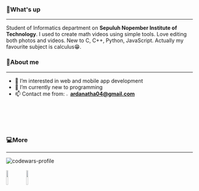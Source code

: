 ### 🤙What's up
---
Student of Informatics department on **Sepuluh Nopember Institute of Technology**. I used to create math videos using simple tools. Love editing both photos and videos. New to C, C++, Python, JavaScript. Actually my favourite subject is calculus😁.

### 🙆About me
---
- 👀 I’m interested in web and mobile app development
- 🌱 I’m currently new to programming
- 📫 Contact me from: <a href="https://accounts.google.com/SignOutOptions?hl=id&continue=https://mail.google.com/mail/&service=mail&ec=GBRAFw"><img src="https://upload.wikimedia.org/wikipedia/commons/7/7e/Gmail_icon_%282020%29.svg" width=2.3% height=2.3%></a><t>**ardanatha04@gmail.com**

### 💻More
---
![codewars-profile](https://www.codewars.com/users/hihanghoeng33/badges/large) <br> <br>
<a href="http://www.youtube.com/@ArdaMathid"><img src="https://yt3.googleusercontent.com/WcYfh5YjrZtl8ipEXs3thkzV4tmwCgNLDHU4g1KhITB0u7mUGw5Of7K5kwigaI4u9LMCp0il=s176-c-k-c0x00ffffff-no-rj" width=10% height=10%></a>
<a href="https://www.instagram.com/ardanathapr"><img src="https://upload.wikimedia.org/wikipedia/commons/9/95/Instagram_logo_2022.svg" width=10% height=10%></a>






